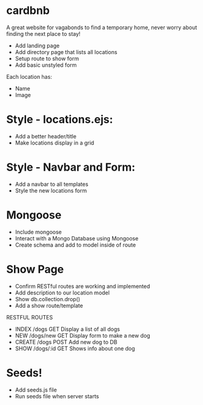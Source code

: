 # cardbnb
A great website for vagabonds to find a temporary home, never worry about finding the next place to stay!

- Add landing page
- Add directory page that lists all locations
- Setup route to show form
- Add basic unstyled form

Each location has:
- Name
- Image

# Style - locations.ejs:
- Add a better header/title
- Make locations display in a grid

# Style - Navbar and Form:
- Add a navbar to all templates
- Style the new locations form

# Mongoose
- Include mongoose
- Interact with a Mongo Database using Mongoose
- Create schema and add to model inside of route

# Show Page
- Confirm RESTful routes are working and implemented
- Add description to our location model
- Show db.collection.drop()
- Add a show route/template

<tr>
    <p>RESTFUL ROUTES</p>

- INDEX   /dogs       GET     Display a list of all dogs
- NEW     /dogs/new   GET     Display form to make a new dog
- CREATE  /dogs       POST    Add new dog to DB
- SHOW    /dogs/:id   GET     Shows info about one dog

# Seeds!
- Add seeds.js file
- Run seeds file when server starts